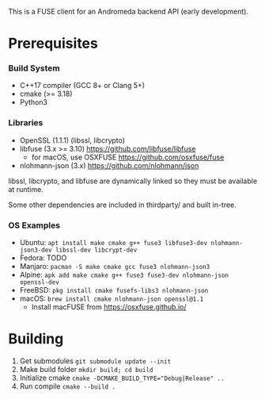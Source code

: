 
This is a FUSE client for an Andromeda backend API (early development).

# Prerequisites

### Build System

- C++17 compiler (GCC 8+ or Clang 5+)
- cmake (>= 3.18)
- Python3

### Libraries

- OpenSSL (1.1.1) (libssl, libcrypto)
- libfuse (3.x >= 3.10) https://github.com/libfuse/libfuse
    - for macOS, use OSXFUSE https://github.com/osxfuse/fuse
- nlohmann-json (3.x) https://github.com/nlohmann/json

libssl, libcrypto, and libfuse are dynamically linked so they must be available at runtime.

Some other dependencies are included in thirdparty/ and built in-tree.

### OS Examples

- Ubuntu: `apt install make cmake g++ fuse3 libfuse3-dev nlohmann-json3-dev libssl-dev libcrypt-dev`
- Fedora: TODO
- Manjaro: `pacman -S make cmake gcc fuse3 nlohmann-json3`
- Alpine: `apk add make cmake g++ fuse3 fuse3-dev nlohmann-json openssl-dev`
- FreeBSD: `pkg install cmake fusefs-libs3 nlohmann-json`
- macOS: `brew install cmake nlohmann-json openssl@1.1`
    - Install macFUSE from https://osxfuse.github.io/

# Building

1. Get submodules `git submodule update --init`
2. Make build folder `mkdir build; cd build`
3. Initialize cmake `cmake -DCMAKE_BUILD_TYPE="Debug|Release" ..`
4. Run compile `cmake --build .`
